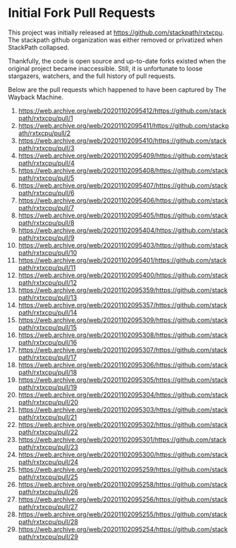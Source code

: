 # Initial Fork Pull Requests

This project was initially released at https://github.com/stackpath/rxtxcpu. The stackpath github organization was either removed or privatized when StackPath collapsed.

Thankfully, the code is open source and up-to-date forks existed when the original project became inaccessible. Still, it is unfortunate to loose stargazers, watchers, and the full history of pull requests.

Below are the pull requests which happened to have been captured by The Wayback Machine.

1. https://web.archive.org/web/20201102095412/https://github.com/stackpath/rxtxcpu/pull/1
2. https://web.archive.org/web/20201102095411/https://github.com/stackpath/rxtxcpu/pull/2
3. https://web.archive.org/web/20201102095410/https://github.com/stackpath/rxtxcpu/pull/3
4. https://web.archive.org/web/20201102095409/https://github.com/stackpath/rxtxcpu/pull/4
5. https://web.archive.org/web/20201102095408/https://github.com/stackpath/rxtxcpu/pull/5
6. https://web.archive.org/web/20201102095407/https://github.com/stackpath/rxtxcpu/pull/6
7. https://web.archive.org/web/20201102095406/https://github.com/stackpath/rxtxcpu/pull/7
8. https://web.archive.org/web/20201102095405/https://github.com/stackpath/rxtxcpu/pull/8
9. https://web.archive.org/web/20201102095404/https://github.com/stackpath/rxtxcpu/pull/9
10. https://web.archive.org/web/20201102095403/https://github.com/stackpath/rxtxcpu/pull/10
11. https://web.archive.org/web/20201102095401/https://github.com/stackpath/rxtxcpu/pull/11
12. https://web.archive.org/web/20201102095400/https://github.com/stackpath/rxtxcpu/pull/12
13. https://web.archive.org/web/20201102095359/https://github.com/stackpath/rxtxcpu/pull/13
14. https://web.archive.org/web/20201102095357/https://github.com/stackpath/rxtxcpu/pull/14
15. https://web.archive.org/web/20201102095309/https://github.com/stackpath/rxtxcpu/pull/15
16. https://web.archive.org/web/20201102095308/https://github.com/stackpath/rxtxcpu/pull/16
17. https://web.archive.org/web/20201102095307/https://github.com/stackpath/rxtxcpu/pull/17
18. https://web.archive.org/web/20201102095306/https://github.com/stackpath/rxtxcpu/pull/18
19. https://web.archive.org/web/20201102095305/https://github.com/stackpath/rxtxcpu/pull/19
20. https://web.archive.org/web/20201102095304/https://github.com/stackpath/rxtxcpu/pull/20
21. https://web.archive.org/web/20201102095303/https://github.com/stackpath/rxtxcpu/pull/21
22. https://web.archive.org/web/20201102095302/https://github.com/stackpath/rxtxcpu/pull/22
23. https://web.archive.org/web/20201102095301/https://github.com/stackpath/rxtxcpu/pull/23
24. https://web.archive.org/web/20201102095300/https://github.com/stackpath/rxtxcpu/pull/24
25. https://web.archive.org/web/20201102095259/https://github.com/stackpath/rxtxcpu/pull/25
26. https://web.archive.org/web/20201102095258/https://github.com/stackpath/rxtxcpu/pull/26
27. https://web.archive.org/web/20201102095256/https://github.com/stackpath/rxtxcpu/pull/27
28. https://web.archive.org/web/20201102095255/https://github.com/stackpath/rxtxcpu/pull/28
29. https://web.archive.org/web/20201102095254/https://github.com/stackpath/rxtxcpu/pull/29
